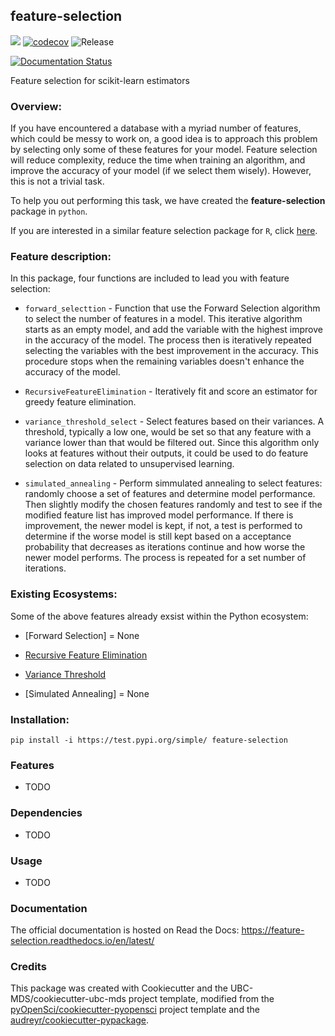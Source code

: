## feature-selection 

![](https://github.com/UBC-MDS/feature-selection/workflows/build/badge.svg) [![codecov](https://codecov.io/gh/UBC-MDS/feature-selection/branch/master/graph/badge.svg)](https://codecov.io/gh/UBC-MDS/feature-selection) ![Release](https://github.com/UBC-MDS/feature-selection/workflows/Release/badge.svg)

[![Documentation Status](https://readthedocs.org/projects/feature-selection/badge/?version=latest)](https://feature-selection.readthedocs.io/en/latest/?badge=latest)

Feature selection for scikit-learn estimators

### Overview:
If you have encountered a database with a myriad number of features, which could be messy to work on, a good idea is to approach this problem by selecting only some of these features for your model. Feature selection will reduce complexity, reduce the time when training an algorithm, and improve the accuracy of your model (if we select them wisely). However, this is not a trivial task. 

To help you out performing this task, we have created the **feature-selection** package in `python`.

If you are interested in a similar feature selection package for `R`, click [here](https://github.com/UBC-MDS/feature-selection-r).

### Feature description:
In this package, four functions are included to lead you with feature selection:

- `forward_selecttion` - Function that use the Forward Selection algorithm to select the number of features in a model. This iterative algorithm starts as an empty model, and add the variable with the highest improve in the accuracy of the model. The process then is iteratively repeated selecting the variables with the best improvement in the accuracy. This procedure stops when the remaining variables doesn't enhance the accuracy of the model.  

- `RecursiveFeatureElimination` - Iteratively fit and score an estimator for greedy feature elimination.

- `variance_threshold_select` - Select features based on their variances. A threshold, typically a low one, would be set so that any feature with a variance lower than that would be filtered out. Since this algorithm only looks at features without their outputs, it could be used to do feature selection on data related to unsupervised learning.

- `simulated_annealing` - Perform simmulated annealing to select features: randomly choose a set of features and determine model performance. Then slightly modify the chosen features randomly and test to see if the modified feature list has improved model performance. If there is improvement, the newer model is kept, if not, a test is performed to determine if the worse model is still kept based on a acceptance probability that decreases as iterations continue and how worse the newer model performs. The process is repeated for a set number of iterations.

### Existing Ecosystems:
Some of the above features already exsist within the Python ecosystem:

- [Forward Selection] = None

- [Recursive Feature Elimination](https://scikit-learn.org/stable/modules/generated/sklearn.feature_selection.RFE.html)

- [Variance Threshold](https://scikit-learn.org/stable/modules/generated/sklearn.feature_selection.VarianceThreshold.html)

- [Simulated Annealing] = None


### Installation:

```
pip install -i https://test.pypi.org/simple/ feature-selection
```

### Features
- TODO

### Dependencies

- TODO

### Usage

- TODO

### Documentation
The official documentation is hosted on Read the Docs: <https://feature-selection.readthedocs.io/en/latest/>

### Credits
This package was created with Cookiecutter and the UBC-MDS/cookiecutter-ubc-mds project template, modified from the [pyOpenSci/cookiecutter-pyopensci](https://github.com/pyOpenSci/cookiecutter-pyopensci) project template and the [audreyr/cookiecutter-pypackage](https://github.com/audreyr/cookiecutter-pypackage).
